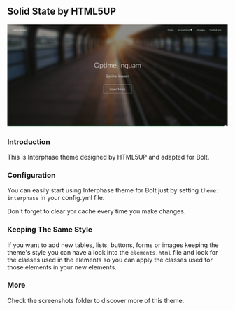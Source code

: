 ## Solid State by HTML5UP

![Preview](screenshots/screenshot2.png)

### Introduction

This is Interphase theme designed by HTML5UP and adapted for Bolt.

### Configuration

You can easily start using Interphase theme for Bolt just by setting `theme: interphase` in your config.yml file.

Don't forget to clear yor cache every time you make changes.

### Keeping The Same Style

If you want to add new tables, lists, buttons, forms or images keeping the theme's style you can have a look into the `elements.html` file and look for the classes used in the elements so you can apply the classes used for those elements in your new elements.

### More

Check the screenshots folder to discover more of this theme.
